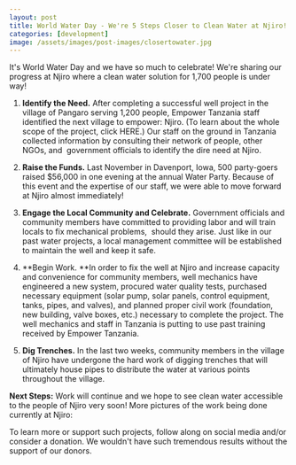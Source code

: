 ```yaml
---
layout: post
title: World Water Day - We're 5 Steps Closer to Clean Water at Njiro!
categories: [development]
image: /assets/images/post-images/closertowater.jpg
---
```


It's World Water Day and we have so much to celebrate! We're sharing our progress at Njiro where a clean water solution for 1,700 people is under way!

1. **Identify the Need.** After completing a successful well project in the village of Pangaro serving 1,200 people, Empower Tanzania staff identified the next village to empower: Njiro. (To learn about the whole scope of the project, click HERE.) Our staff on the ground in Tanzania collected information by consulting their network of people, other NGOs, and &nbsp;government officials to identify the dire need at Njiro.

2. **Raise the Funds.** Last November in Davenport, Iowa, 500 party-goers raised $56,000 in one evening at the annual Water Party. Because of this event and the expertise of our staff, we were able to move forward at Njiro almost immediately!

3. **Engage the Local Community and Celebrate.** Government officials and community members have committed to providing labor and will train locals to fix mechanical problems, &nbsp;should they arise. Just like in our past water projects, a local management committee will be established to maintain the well and keep it safe.

4. **Begin Work.&nbsp;**In order to fix the well at Njiro and increase capacity and convenience for community members, well mechanics have engineered a new system, procured water quality tests, purchased necessary equipment (solar pump, solar panels, control equipment, tanks, pipes, and valves), and planned proper civil work (foundation, new building, valve boxes, etc.) necessary to complete the project. The well mechanics and staff in Tanzania is putting to use past training received by Empower Tanzania.

6. **Dig Trenches.** In the last two weeks, community members in the village of Njiro have undergone the hard work of digging trenches that will ultimately house pipes to distribute the water at various points throughout the village.

**Next Steps:** Work will continue and we hope to see clean water accessible to the people of Njiro very soon! More pictures of the work being done currently at Njiro:

To learn more or support such projects, follow along on social media and/or consider a donation. We wouldn't have such tremendous results without the support of our donors.